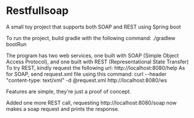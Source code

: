 # Restfullsoap
A small toy project that supports both SOAP and REST using Spring boot

To run the project, build gradle with the following command: 
./gradlew bootRun

The program has two web services, one built with SOAP (Simple Object Access Protocol), and one built with REST (Representational State Transfer)
To try REST, kindly request the following url: 
http://localhost:8080/help
As for SOAP, send request.xml file using this command: 
curl --header "content-type: text/xml" -d @request.xml http://localhost:8080/ws

Features are simple, they're just a proof of concept.  

Added one more REST call, requesting http://localhost:8080/soap now makes a soap request and prints the response.

